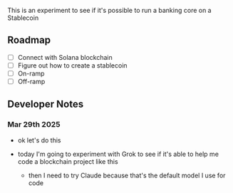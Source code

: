 This is an experiment to see if it's possible to run a banking core on a Stablecoin 

## Roadmap

- [ ] Connect with Solana blockchain 
- [ ] Figure out how to create a stablecoin 
- [ ] On-ramp 
- [ ] Off-ramp

## Developer Notes

### Mar 29th 2025

- ok let's do this

- today I'm going to experiment with Grok to see if it's able to help me code a blockchain project like this
    - then I need to try Claude because that's the default model I use for code 



